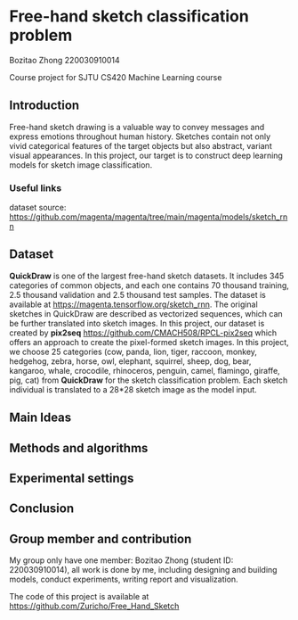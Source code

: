 # Free-hand sketch classification problem

Bozitao Zhong    220030910014

Course project for SJTU CS420 Machine Learning course

## Introduction

Free-hand sketch drawing is a valuable way to convey messages and express emotions throughout human history. Sketches contain not only vivid categorical features of the target objects but also abstract, variant visual appearances. In this project, our target is to construct deep learning models for sketch image classification.



### Useful links

dataset source: https://github.com/magenta/magenta/tree/main/magenta/models/sketch_rnn



## Dataset

**QuickDraw** is one of the largest free-hand sketch datasets. It includes 345 categories of common objects, and each one contains 70 thousand training, 2.5 thousand validation and 2.5 thousand test samples. The dataset is available at https://magenta.tensorflow.org/sketch_rnn. The original sketches in QuickDraw are described as vectorized sequences, which can be further translated into sketch images. In this project, our dataset is created by **pix2seq** https://github.com/CMACH508/RPCL-pix2seq which offers an approach to create the pixel-formed sketch images.
In this project, we choose 25 categories (cow, panda, lion, tiger, raccoon, monkey, hedgehog, zebra, horse, owl, elephant, squirrel, sheep, dog, bear, kangaroo, whale, crocodile, rhinoceros, penguin, camel, flamingo, giraffe, pig, cat) from **QuickDraw** for the sketch classification problem. Each sketch individual is translated to a 28*28 sketch image as the model input.

## Main Ideas



## Methods and algorithms





## Experimental settings





## Conclusion



## Group member and contribution

My group only have one member: Bozitao Zhong (student ID: 220030910014), all work is done by me, including designing and building models, conduct experiments, writing report and visualization.

The code of this project is available at https://github.com/Zuricho/Free_Hand_Sketch
